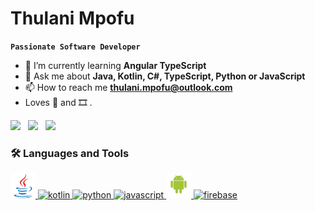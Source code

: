 # Thulani Mpofu 
**`Passionate Software Developer`**

- 🌱 I’m currently learning **Angular TypeScript**
- 💬 Ask me about **Java, Kotlin, C#, TypeScript, Python or JavaScript**
- 📫 How to reach me **thulani.mpofu@outlook.com**
- Loves 🎵 and 🎞 .

<a href="https://github.com/TOLANY-LANNIE/TOLANY-LANNIE/blob/main/Thulani%20Resume.pdf" download><img src="https://img.shields.io/badge/DOWNLOAD-RESUME-ff69b4.svg?style=for-the-badge&logo=codeigniter&logoColor=white"></a>&nbsp;&nbsp;&nbsp;<a href="mailto:thulani.mpofu@outlook.com"><img src="https://img.shields.io/badge/Email-thulani-8056d5.svg?style=for-the-badge&logo=minutemailer&logoColor=white"></a>&nbsp;&nbsp;&nbsp;<a href="https://www.linkedin.com/in/thulani-mpofu/" target="_blank"><img src="https://img.shields.io/badge/linkedin-thulaniMpofu-brightgreen.svg?style=for-the-badge&logo=linkedin&logoColor=white" ></a>

### 🛠 Languages and Tools
<p align="left">
  <a href="https://www.java.com" target="_blank"> <img src="https://raw.githubusercontent.com/devicons/devicon/master/icons/java/java-original.svg" alt="java" width="40"     height="40"/>
  <a href="https://kotlinlang.org" target="_blank"> <img src="https://www.vectorlogo.zone/logos/kotlinlang/kotlinlang-icon.svg" alt="kotlin" width="40" height="40"/>
  <a href="https://www.python.org/https://www.python.org/" target="_blank"> <img src="https://www.vectorlogo.zone/logos/python/python-icon.svg" alt="python" width="40"      height="40"/>
  <a href="https://www.javascript.com/" target="_blank"> <img src="https://www.vectorlogo.zone/logos/javascript/javascript-icon.svg" alt="javascript" width="40"          height="40"/>
    <a href="https://developer.android.com" target="_blank"> <img src="https://raw.githubusercontent.com/devicons/devicon/master/icons/android/android-original-wordmark.svg" alt="android" width="40" height="40"/>
  <a href="https://firebase.google.com/" target="_blank"> <img src="https://www.vectorlogo.zone/logos/firebase/firebase-icon.svg" alt="firebase" width="40" height="40"/>
  
  </p>

  
